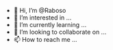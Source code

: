 - 👋 Hi, I’m @Raboso
- 👀 I’m interested in ...
- 🌱 I’m currently learning ...
- 💞️ I’m looking to collaborate on ...
- 📫 How to reach me ...

<!---
Raboso/Raboso is a ✨ special ✨ repository because its `README.md` (this file) appears on your GitHub profile.
You can click the Preview link to take a look at your changes.
--->
